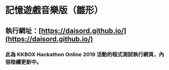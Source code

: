 # 記憶遊戲音樂版（雛形）
## 執行網址：[https://daisord.github.io/](https://daisord.github.io/)
### 此為 KKBOX Hackathon Online 2019 活動的程式測試執行網頁，內容陸續更新中。 ###